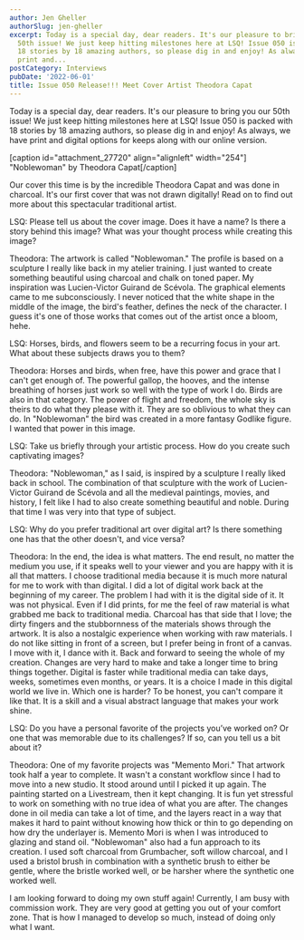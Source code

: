 ```yaml
---
author: Jen Gheller
authorSlug: jen-gheller
excerpt: Today is a special day, dear readers. It's our pleasure to bring you our
  50th issue! We just keep hitting milestones here at LSQ! Issue 050 is packed with
  18 stories by 18 amazing authors, so please dig in and enjoy! As always, we have
  print and...
postCategory: Interviews
pubDate: '2022-06-01'
title: Issue 050 Release!!! Meet Cover Artist Theodora Capat
---
```

Today is a special day, dear readers. It's our pleasure to bring you our 50th issue! We just keep hitting milestones here at LSQ! Issue 050 is packed with 18 stories by 18 amazing authors, so please dig in and enjoy! As always, we have print and digital options for keeps along with our online version.

[caption id="attachment_27720" align="alignleft" width="254"] "Noblewoman" by Theodora Capat[/caption]

Our cover this time is by the incredible Theodora Capat and was done in charcoal. It's our first cover that was not drawn digitally! Read on to find out more about this spectacular traditional artist.

LSQ: Please tell us about the cover image. Does it have a name? Is there a story behind this image? What was your thought process while creating this image?

Theodora: The artwork is called "Noblewoman." The profile is based on a sculpture I really like back in my atelier training. I just wanted to create something beautiful using charcoal and chalk on toned paper. My inspiration was Lucien-Victor Guirand de Scévola. The graphical elements came to me subconsciously. I never noticed that the white shape in the middle of the image, the bird's feather, defines the neck of the character. I guess it's one of those works that comes out of the artist once a bloom, hehe.

LSQ: Horses, birds, and flowers seem to be a recurring focus in your art. What about these subjects draws you to them?

Theodora: Horses and birds, when free, have this power and grace that I can't get enough of. The powerful gallop, the hooves, and the intense breathing of horses just work so well with the type of work I do. Birds are also in that category. The power of flight and freedom, the whole sky is theirs to do what they please with it. They are so oblivious to what they can do. In "Noblewoman" the bird was created in a more fantasy Godlike figure. I wanted that power in this image.

LSQ: Take us briefly through your artistic process. How do you create such captivating images?

Theodora: "Noblewoman," as I said, is inspired by a sculpture I really liked back in school. The combination of that sculpture with the work of Lucien-Victor Guirand de Scévola and all the medieval paintings, movies, and history, I felt like I had to also create something beautiful and noble. During that time I was very into that type of subject.

LSQ: Why do you prefer traditional art over digital art? Is there something one has that the other doesn't, and vice versa?

Theodora: In the end, the idea is what matters. The end result, no matter the medium you use, if it speaks well to your viewer and you are happy with it is all that matters. I choose traditional media because it is much more natural for me to work with than digital. I did a lot of digital work back at the beginning of my career. The problem I had with it is the digital side of it. It was not physical. Even if I did prints, for me the feel of raw material is what grabbed me back to traditional media. Charcoal has that side that I love; the dirty fingers and the stubbornness of the materials shows through the artwork. It is also a nostalgic experience when working with raw materials. I do not like sitting in front of a screen, but I prefer being in front of a canvas. I move with it, I dance with it. Back and forward to seeing the whole of my creation. Changes are very hard to make and take a longer time to bring things together. Digital is faster while traditional media can take days, weeks, sometimes even months, or years. It is a choice I made in this digital world we live in. Which one is harder? To be honest, you can't compare it like that. It is a skill and a visual abstract language that makes your work shine.

LSQ: Do you have a personal favorite of the projects you’ve worked on? Or one that was memorable due to its challenges? If so, can you tell us a bit about it?

Theodora: One of my favorite projects was "Memento Mori." That artwork took half a year to complete. It wasn't a constant workflow since I had to move into a new studio. It stood around until I picked it up again. The painting started on a Livestream, then it kept changing. It is fun yet stressful to work on something with no true idea of what you are after. The changes done in oil media can take a lot of time, and the layers react in a way that makes it hard to paint without knowing how thick or thin to go depending on how dry the underlayer is. Memento Mori is when I was introduced to glazing and stand oil. "Noblewoman" also had a fun approach to its creation. I used soft charcoal from Grumbacher, soft willow charcoal, and I used a bristol brush in combination with a synthetic brush to either be gentle, where the bristle worked well, or be harsher where the synthetic one worked well.

I am looking forward to doing my own stuff again! Currently, I am busy with commission work. They are very good at getting you out of your comfort zone. That is how I managed to develop so much, instead of doing only what I want.